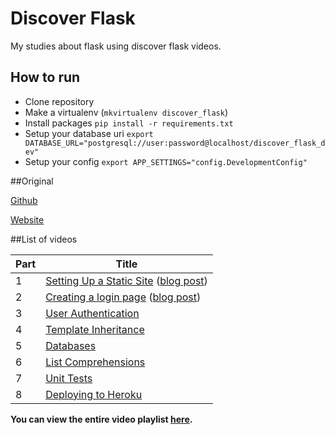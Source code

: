 Discover Flask
==============

My studies about flask using discover flask videos.

## How to run

- Clone repository
- Make a virtualenv (`mkvirtualenv discover_flask`)
- Install packages `pip install -r requirements.txt`
- Setup your database uri `export DATABASE_URL="postgresql://user:password@localhost/discover_flask_dev"`
- Setup your config `export APP_SETTINGS="config.DevelopmentConfig"` 

##Original

[Github](https://github.com/realpython/discover-flask/)

[Website](http://discoverflask.com/)

##List of videos

| Part |      Title                |
|------|---------------------------|
| 1    | [Setting Up a Static Site](http://youtu.be/WfpFUmV1d0w) ([blog post](http://www.realpython.com/blog/python/introduction-to-flask-part-1-setting-up-a-static-site))|
| 2    | [Creating a login page](http://youtu.be/bLA6eBGN-_0) ([blog post](http://www.realpython.com/blog/python/introduction-to-flask-part-2-creating-a-login-page))|
| 3    | [User Authentication](http://youtu.be/BnBjhmspw4c)|
| 4    | [Template Inheritance](http://youtu.be/hNzruwVPtCE) |
| 5    | [Databases](http://youtu.be/_vrAjAHhUsA) |
| 6    | [List Comprehensions](http://youtu.be/WqmqNC8Teeo) |
| 7    | [Unit Tests](http://youtu.be/1aHNs1aEATg) |
| 8    | [Deploying to Heroku](https://www.youtube.com/watch?v=vxiHmjKqXUg) |

**You can view the entire video playlist [here](http://www.youtube.com/watch?v=WfpFUmV1d0w&list=PLLjmbh6XPGK4ISY747FUHXEl9lBxre4mM&feature=share).**
